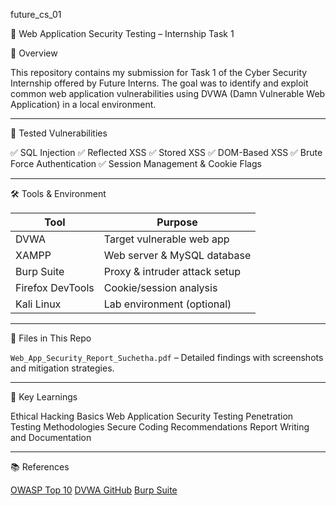 future_cs_01

📄 Web Application Security Testing – Internship Task 1

🔐 Overview

This repository contains my submission for Task 1 of the Cyber Security Internship offered by Future Interns.
The goal was to identify and exploit common web application vulnerabilities using DVWA (Damn Vulnerable Web Application) in a local environment.

---

🧪 Tested Vulnerabilities

✅ SQL Injection
✅ Reflected XSS
✅ Stored XSS
✅ DOM-Based XSS
✅ Brute Force Authentication
✅ Session Management & Cookie Flags

---

🛠️ Tools & Environment

| Tool                 | Purpose                       |
| -------------------- | ----------------------------- |
| DVWA             | Target vulnerable web app     |
| XAMPP            | Web server & MySQL database   |
| Burp Suite       | Proxy & intruder attack setup |
| Firefox DevTools | Cookie/session analysis       |
| Kali Linux       | Lab environment (optional)    |

---

📂 Files in This Repo

`Web_App_Security_Report_Suchetha.pdf` – Detailed findings with screenshots and mitigation strategies.

---

📌 Key Learnings

Ethical Hacking Basics
Web Application Security Testing
Penetration Testing Methodologies
Secure Coding Recommendations
Report Writing and Documentation

---

📚 References

[OWASP Top 10](https://owasp.org/www-project-top-ten/)
[DVWA GitHub](https://github.com/digininja/DVWA)
[Burp Suite](https://portswigger.net/burp)
